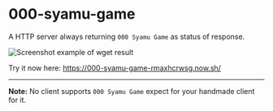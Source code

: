 # 000-syamu-game
A HTTP server always returning `000 Syamu Game` as status of response.

![Screenshot example of wget result](https://imgur.com/download/yv8zE6o)

Try it now here: https://000-syamu-game-rmaxhcrwsg.now.sh/

---
**Note:** No client supports `000 Syamu Game` expect for your handmade client for it.
